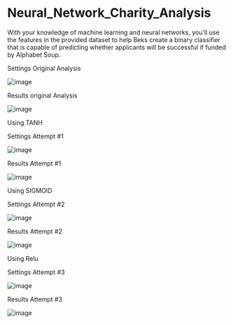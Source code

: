 # Neural_Network_Charity_Analysis
 With your knowledge of machine learning and neural networks, you’ll use the features in the provided dataset to help Beks create a binary classifier that is capable of predicting whether applicants will be successful if funded by Alphabet Soup.
 
 
 
Settings Original Analysis 

![image](https://user-images.githubusercontent.com/98360572/175398665-fadca32c-33b1-4e88-9597-ce42fd237d8c.png)

Results original Analysis

![image](https://user-images.githubusercontent.com/98360572/175398768-7dcd341c-48d6-4ef0-af9d-17effa1e2b80.png)


Using TANH

Settings Attempt #1

![image](https://user-images.githubusercontent.com/98360572/175400603-64fa0b52-59a2-4b07-ac34-b2019b86addb.png)

Results Attempt #1

![image](https://user-images.githubusercontent.com/98360572/175400796-a1eba6df-f982-4650-b3a7-4514d31b969d.png)



Using SIGMOID

Settings Attempt #2

![image](https://user-images.githubusercontent.com/98360572/175407557-a5d13c42-ca87-431d-a12b-fc2482d94f33.png)

Results Attempt #2

![image](https://user-images.githubusercontent.com/98360572/175407635-44b918dd-d730-443a-8bfe-0e8be276fa91.png)



Using Relu

Settings Attempt #3

![image](https://user-images.githubusercontent.com/98360572/175421073-c4babfed-4bbe-493d-906d-13bedabc77ad.png)


Results Attempt #3

![image](https://user-images.githubusercontent.com/98360572/175419659-14f26835-9ba3-4bcb-a3df-4dba13e54e75.png)







